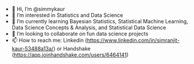 - 👋 Hi, I’m @simmykaur
- 👀 I’m interested in Statistics and Data Science
- 🌱 I’m currently learning Bayesian Statistics, Statistical Machine Learning, Data Science Concepts & Analysis, and Statistical Data Science 
- 💞️ I’m looking to collaborate on fun data science projects 
- 📫 How to reach me: Linkedin (https://www.linkedin.com/in/simranjit-kaur-53488a13a/) or Handshake (https://app.joinhandshake.com/users/6464141)

<!---
simmykaur/simmykaur is a ✨ special ✨ repository because its `README.md` (this file) appears on your GitHub profile.
You can click the Preview link to take a look at your changes.
--->
